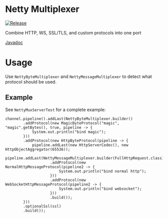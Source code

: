# Netty Multiplexer
[![Release](https://jitpack.io/v/mega12345mega/Netty-Multiplexer.svg)](https://jitpack.io/#mega12345mega/Netty-Multiplexer)

Combine HTTP, WS, SSL/TLS, and custom protocols into one port

[Javadoc](https://jitpack.io/com/github/mega12345mega/Netty-Multiplexer/latest/javadoc/)

# Usage

Use `NettyByteMultiplexer` and `NettyMessageMultiplexer` to detect what protocol should be used.

## Example

See `NettyMuxServerTest` for a complete example:
```
channel.pipeline().addLast(NettyByteMultiplexer.builder()
        .addProtocol(new MagicByteProtocol("magic", "magic".getBytes(), true, pipeline -> {
            System.out.println("bind magic");
        }))
        .addProtocol(new HttpByteProtocol(pipeline -> {
            pipeline.addLast(new HttpServerCodec(), new HttpObjectAggregator(65536));
            pipeline.addLast(NettyMessageMultiplexer.builder(FullHttpRequest.class)
                    .addProtocol(new NormalHttpMessageProtocol(pipeline2 -> {
                        System.out.println("bind normal http");
                    }))
                    .addProtocol(new WebSocketHttpMessageProtocol(pipeline2 -> {
                        System.out.println("bind websocket");
                    }))
                    .build());
        }))
        .optionalSsl(ssl)
        .build());
```
